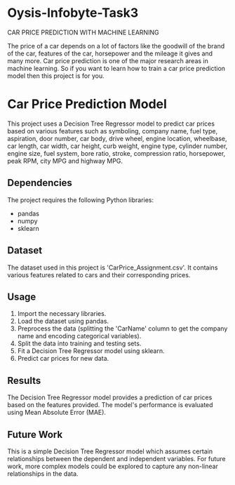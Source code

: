 # Oysis-Infobyte-Task3
CAR PRICE PREDICTION WITH MACHINE LEARNING

The price of a car depends on a lot of factors like the goodwill of the brand of the car, features of the car, horsepower and the mileage it gives and many more. Car price prediction is one of the major research areas in machine learning. So if you want to learn how to train a car price prediction model then this project is for you.

# Car Price Prediction Model

This project uses a Decision Tree Regressor model to predict car prices based on various features such as symboling, company name, fuel type, aspiration, door number, car body, drive wheel, engine location, wheelbase, car length, car width, car height, curb weight, engine type, cylinder number, engine size, fuel system, bore ratio, stroke, compression ratio, horsepower, peak RPM, city MPG and highway MPG.

## Dependencies

The project requires the following Python libraries:
- pandas
- numpy
- sklearn

## Dataset

The dataset used in this project is 'CarPrice_Assignment.csv'. It contains various features related to cars and their corresponding prices.

## Usage

1. Import the necessary libraries.
2. Load the dataset using pandas.
3. Preprocess the data (splitting the 'CarName' column to get the company name and encoding categorical variables).
4. Split the data into training and testing sets.
5. Fit a Decision Tree Regressor model using sklearn.
6. Predict car prices for new data.

## Results

The Decision Tree Regressor model provides a prediction of car prices based on the features provided. The model's performance is evaluated using Mean Absolute Error (MAE).

## Future Work

This is a simple Decision Tree Regressor model which assumes certain relationships between the dependent and independent variables. For future work, more complex models could be explored to capture any non-linear relationships in the data.
